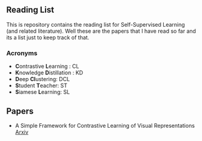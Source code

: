 ## Reading List

This is repository contains the reading list for Self-Supervised Learning (and related literature). Well these are the papers that I have read so far and its a list just to keep track of that.

### Acronyms

- **C**ontrastive **L**earning : CL
- **K**nowledge **D**istillation : KD 
- **D**eep **Cl**ustering: DCL
- **S**tudent **T**eacher: ST
- **S**iamese **L**earning: SL

## Papers
- A Simple Framework for Contrastive Learning of Visual Representations [Arxiv](https://arxiv.org/abs/2002.05709)


